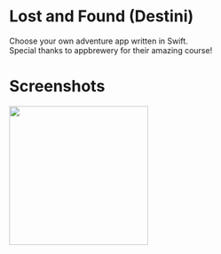 # Lost and Found (Destini)
Choose your own adventure app written in Swift.<br/>
Special thanks to appbrewery for their amazing course!
# Screenshots
<img src="https://user-images.githubusercontent.com/61395703/204355273-97a5d522-4558-4c7b-abe2-cf6611cdfdcf.png" width="250">
